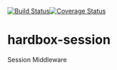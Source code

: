 [![Build Status](https://travis-ci.org/akayami/hardbox-session.svg?branch=master)](https://travis-ci.org/akayami/hardbox-session)[![Coverage Status](https://coveralls.io/repos/github/akayami/hardbox-session/badge.svg?branch=master)](https://coveralls.io/github/akayami/hardbox-session?branch=master)
# hardbox-session
Session Middleware
